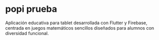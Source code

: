 # popi prueba

Aplicación educativa para tablet desarrollada con Flutter y Firebase, centrada en juegos matemáticos sencillos diseñados para alumnos con diversidad funcional.

